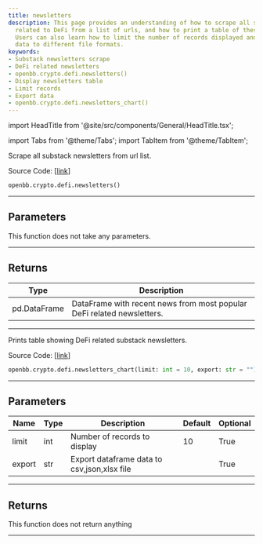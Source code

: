 ```yaml
---
title: newsletters
description: This page provides an understanding of how to scrape all substack newsletters
  related to DeFi from a list of urls, and how to print a table of these newsletters.
  Users can also learn how to limit the number of records displayed and export the
  data to different file formats.
keywords:
- Substack newsletters scrape
- DeFi related newsletters
- openbb.crypto.defi.newsletters()
- Display newsletters table
- Limit records
- Export data
- openbb.crypto.defi.newsletters_chart()
---
```


import HeadTitle from '@site/src/components/General/HeadTitle.tsx';

<HeadTitle title="crypto.defi.newsletters - Reference | OpenBB SDK Docs" />

import Tabs from '@theme/Tabs';
import TabItem from '@theme/TabItem';

<Tabs>
<TabItem value="model" label="Model" default>

Scrape all substack newsletters from url list.

Source Code: [[link](https://github.com/OpenBB-finance/OpenBBTerminal/tree/main/openbb_terminal/cryptocurrency/defi/substack_model.py#L54)]

```python
openbb.crypto.defi.newsletters()
```

---

## Parameters

This function does not take any parameters.

---

## Returns

| Type | Description |
| ---- | ----------- |
| pd.DataFrame | DataFrame with recent news from most popular DeFi related newsletters. |
---

</TabItem>
<TabItem value="view" label="Chart">

Prints table showing DeFi related substack newsletters.

Source Code: [[link](https://github.com/OpenBB-finance/OpenBBTerminal/tree/main/openbb_terminal/cryptocurrency/defi/substack_view.py#L16)]

```python
openbb.crypto.defi.newsletters_chart(limit: int = 10, export: str = "")
```

---

## Parameters

| Name | Type | Description | Default | Optional |
| ---- | ---- | ----------- | ------- | -------- |
| limit | int | Number of records to display | 10 | True |
| export | str | Export dataframe data to csv,json,xlsx file |  | True |


---

## Returns

This function does not return anything

---

</TabItem>
</Tabs>
